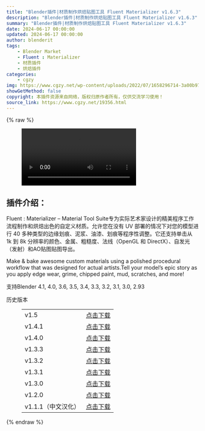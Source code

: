 ```yaml
---
title: "Blender插件|材质制作烘焙贴图工具 Fluent Materializer v1.6.3"
description: "Blender插件|材质制作烘焙贴图工具 Fluent Materializer v1.6.3"
summary: "Blender插件|材质制作烘焙贴图工具 Fluent Materializer v1.6.3"
date: 2024-06-17 00:00:00
updated: 2024-06-17 00:00:00
author: blenderit
tags: 
    - Blender Market
    - Fluent : Materializer
    - 材质插件
    - 烘焙插件
categories:
    - cgzy
img: https://www.cgzy.net/wp-content/uploads/2022/07/1658296714-3a00b973841276b.jpg
showGetMethod: false
copyright: 本插件资源来自网络，版权归原作者所有，仅供交流学习使用！
source_link: https://www.cgzy.net/19356.html
---
```


{% raw %}
<figure class="wp-block-video aligncenter"><video controls src="https://cloud.video.taobao.com/play/u/717183932/p/1/e/6/t/1/369200425365.mp4"></video></figure><div class="wp-block-pandastudio-title"><div class="title_style_01"><h2 id="h2-0">插件介绍：</h2></div></div><p class="is-style-text-indent-2em">Fluent : Materializer – Material Tool Suite专为实际艺术家设计的精美程序工作流程制作和烘焙出色的自定义材质。允许您在没有 UV 部署的情况下对您的模型进行 40 多种类型的边缘划痕、泥浆、油漆、划痕等程序性调整。它还支持单击从 1k 到 8k 分辨率的颜色、金属、粗糙度、法线（OpenGL 和 DirectX）、自发光（发射）和AO贴图贴图导出。</p><p>Make &amp; bake awesome custom materials using a polished procedural workflow that was designed for actual artists.Tell your model’s epic story as you apply edge wear, grime, chipped paint, mud, scratches, and more!</p><div class="wp-block-pandastudio-tips"><div class="tip success "><p>支持Blender 4.1, 4.0, 3.6, 3.5, 3.4, 3.3, 3.2, 3.1, 3.0, 2.93</p>
</div></div><div class="wp-block-pandastudio-title"><div class="title_style_01"><p>历史版本</p></div></div><figure class="wp-block-table has-medium-font-size" style="font-style:normal;font-weight:500"><table><tbody><tr><td>v1.5</td><td><a href="https://www.cgzy.net/go?_=e413a4118baHR0cHM6Ly9wYW4uYmFpZHUuY29tL3MvMTVhVmMyUEdyVVZsQnVvWjZTeG1vVGc%2FcHdkPTI3M2M%3D" target="_blank">点击下载</a></td></tr><tr><td>v1.4.1</td><td><a href="https://www.cgzy.net/go?_=24be3b9176aHR0cHM6Ly9wYW4uYmFpZHUuY29tL3MvMVFxenB6dzhkWElicktyNXFjazFlWEE%2FcHdkPTZxbzg%3D" target="_blank">点击下载</a></td></tr><tr><td>v1.4.0</td><td><a href="https://www.cgzy.net/go?_=65a11a4cdeaHR0cHM6Ly9wYW4uYmFpZHUuY29tL3MvMUpwQzljS0JzSDM0enlib2ZFeWYzUVE%2FcHdkPTg4ZnE%3D" target="_blank">点击下载</a></td></tr><tr><td>v1.3.3</td><td><a href="https://www.cgzy.net/go?_=9b169b4810aHR0cHM6Ly9wYW4uYmFpZHUuY29tL3MvMWRvd2NkRVhGbm01UnNFV2N4SFJtVFE%2FcHdkPWwweXk%3D" target="_blank">点击下载</a></td></tr><tr><td>v1.3.2</td><td><a href="https://www.cgzy.net/go?_=95fec5f79aaHR0cHM6Ly9wYW4uYmFpZHUuY29tL3MvMTl3LXh2LTk0N2JmaTUyNXNzZW52UUE%2FcHdkPW1ib3A%3D" target="_blank">点击下载</a></td></tr><tr><td>v1.3.1</td><td><a href="https://www.cgzy.net/go?_=79e9c702a0aHR0cHM6Ly9wYW4uYmFpZHUuY29tL3MvMXlmY2FIRHpqdnZwZFF3NmdHbWV5Q2c%2FcHdkPTUya2E%3D" target="_blank">点击下载</a></td></tr><tr><td>v1.3.0</td><td><a href="https://www.cgzy.net/go?_=c25de11d8caHR0cHM6Ly9wYW4uYmFpZHUuY29tL3MvMVhhdnpEZHVDdnhRWDhSUkRVVHFIb0E%2FcHdkPTdud2s%3D" target="_blank" rel="noreferrer noopener">点击下载</a></td></tr><tr><td>v1.2.0</td><td><a href="https://www.cgzy.net/go?_=503d142005aHR0cHM6Ly9wYW4uYmFpZHUuY29tL3MvMUEtN0drMGNnUmJ6aEVLVzBpNXA0U1E%2FcHdkPXp4em8%3D" target="_blank" rel="noreferrer noopener">点击下载</a></td></tr><tr><td>v1.1.1（中文汉化）</td><td><a href="https://www.cgzy.net/go?_=576eb0555eaHR0cHM6Ly9wYW4uYmFpZHUuY29tL3MvMWRuVF81Rllad2Y0MjQwZldjeF8taVE%2FcHdkPTg5bXg%3D" target="_blank" rel="noreferrer noopener">点击下载</a></td></tr></tbody></table></figure>
<div style="display: none">cgzy</div>
{% endraw %}